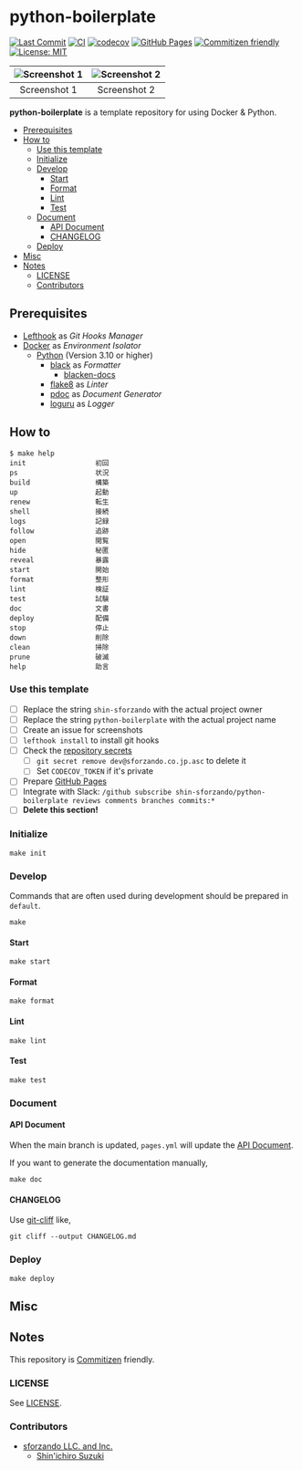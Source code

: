 # python-boilerplate

<!-- Badges -->
[![Last Commit](https://img.shields.io/github/last-commit/shin-sforzando/python-boilerplate)](https://github.com/shin-sforzando/python-boilerplate/graphs/commit-activity)
[![CI](https://github.com/shin-sforzando/python-boilerplate/actions/workflows/ci.yml/badge.svg)](https://github.com/shin-sforzando/python-boilerplate/actions/workflows/ci.yml)
[![codecov](https://codecov.io/gh/shin-sforzando/python-boilerplate/branch/main/graph/badge.svg?token=TDCVLUJ4RF)](https://codecov.io/gh/shin-sforzando/python-boilerplate)
[![GitHub Pages](https://github.com/shin-sforzando/python-boilerplate/actions/workflows/pages.yml/badge.svg)](https://shin-sforzando.github.io/python-boilerplate/)
[![Commitizen friendly](https://img.shields.io/badge/commitizen-friendly-brightgreen.svg)](http://commitizen.github.io/cz-cli/)
[![License: MIT](https://img.shields.io/badge/License-MIT-blue.svg)](https://opensource.org/licenses/MIT)

<!-- Screenshots -->
|![Screenshot 1](https://placehold.jp/32/3d4070/ffffff/720x480.png?text=Screenshot%201)|![Screenshot 2](https://placehold.jp/32/703d40/ffffff/720x480.png?text=Screenshot%202)|
|:---:|:---:|
|Screenshot 1|Screenshot 2|

<!-- Synopsis -->
**python-boilerplate** is a template repository for using Docker & Python.

<!-- TOC -->
- [Prerequisites](#prerequisites)
- [How to](#how-to)
  - [Use this template](#use-this-template)
  - [Initialize](#initialize)
  - [Develop](#develop)
    - [Start](#start)
    - [Format](#format)
    - [Lint](#lint)
    - [Test](#test)
  - [Document](#document)
    - [API Document](#api-document)
    - [CHANGELOG](#changelog)
  - [Deploy](#deploy)
- [Misc](#misc)
- [Notes](#notes)
  - [LICENSE](#license)
  - [Contributors](#contributors)

## Prerequisites

- [Lefthook](https://github.com/evilmartians/lefthook) as *Git Hooks Manager*
- [Docker](https://www.docker.com) as *Environment Isolator*
  - [Python](https://www.python.org) (Version 3.10 or higher)
    - [black](https://github.com/psf/black) as *Formatter*
      - [blacken-docs](https://github.com/asottile/blacken-docs)
    - [flake8](https://pypi.org/project/flake8/) as *Linter*
    - [pdoc](https://github.com/mitmproxy/pdoc) as *Document Generator*
    - [loguru](https://github.com/Delgan/loguru) as *Logger*

## How to

```shell
$ make help
init                 初回
ps                   状況
build                構築
up                   起動
renew                転生
shell                接続
logs                 記録
follow               追跡
open                 閲覧
hide                 秘匿
reveal               暴露
start                開始
format               整形
lint                 検証
test                 試験
doc                  文書
deploy               配備
stop                 停止
down                 削除
clean                掃除
prune                破滅
help                 助言
```

### Use this template

- [ ] Replace the string `shin-sforzando` with the actual project owner
- [ ] Replace the string `python-boilerplate` with the actual project name
- [ ] Create an issue for screenshots
- [ ] `lefthook install` to install git hooks
- [ ] Check the [repository secrets](https://github.com/shin-sforzando/python-boilerplate/settings/secrets/actions)
  - [ ] `git secret remove dev@sforzando.co.jp.asc` to delete it
  - [ ] Set `CODECOV_TOKEN` if it's private
- [ ] Prepare [GitHub Pages](https://github.com/shin-sforzando/python-boilerplate/settings/pages)
- [ ] Integrate with Slack: `/github subscribe shin-sforzando/python-boilerplate reviews comments branches commits:*`
- [ ] **Delete this section!**

### Initialize

```shell
make init
```

### Develop

Commands that are often used during development should be prepared in `default`.

```shell
make
```

#### Start

```shell
make start
```

#### Format

```shell
make format
```

#### Lint

```shell
make lint
```

#### Test

```shell
make test
```

### Document

#### API Document

When the main branch is updated, `pages.yml` will update the [API Document](https://shin-sforzando.github.io/python-boilerplate/).

If you want to generate the documentation manually,

```shell
make doc
```

#### CHANGELOG

Use [git-cliff](https://github.com/orhun/git-cliff) like,

```shell
git cliff --output CHANGELOG.md
```

### Deploy

```shell
make deploy
```

## Misc

## Notes

This repository is [Commitizen](https://commitizen.github.io/cz-cli/) friendly.

### LICENSE

See [LICENSE](LICENSE).

### Contributors

- [sforzando LLC. and Inc.](https://sforzando.co.jp/)
  - [Shin'ichiro Suzuki](https://github.com/shin-sforzando)
